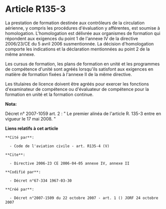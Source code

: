 # Article R135-3

La prestation de formation destinée aux contrôleurs de la circulation aérienne, y compris les procédures d'évaluation y
afférentes, est soumise à homologation. L'homologation est délivrée aux organismes de formation qui répondent aux exigences
du point 1 de l'annexe IV de la directive 2006/23/CE du 5 avril 2006 susmentionnée. La décision d'homologation comporte les
indications et la déclaration mentionnées au point 2 de la même annexe.

Les cursus de formation, les plans de formation en unité et les programmes de compétence d'unité sont agréés lorsqu'ils
satisfont aux exigences en matière de formation fixées à l'annexe II de la même directive.

Les titulaires de licence doivent être agréés pour exercer les fonctions d'examinateur de compétence ou d'évaluateur de
compétence pour la formation en unité et la formation continue.

**Nota:**

Décret n° 2007-1059 art. 2 : " Le premier alinéa de l'article R. 135-3 entre en vigueur le 17 mai 2008. "

**Liens relatifs à cet article**

	**Cité par**:

	  - Code de l'aviation civile - art. R135-4 (V)

	**Cite**:

	  - Directive 2006-23 CE 2006-04-05 annexe IV, annexe II

	**Codifié par**:

	  - Décret n°67-334 1967-03-30

	**Créé par**:

	  - Décret n°2007-1509 du 22 octobre 2007 - art. 1 () JORF 24 octobre 2007
